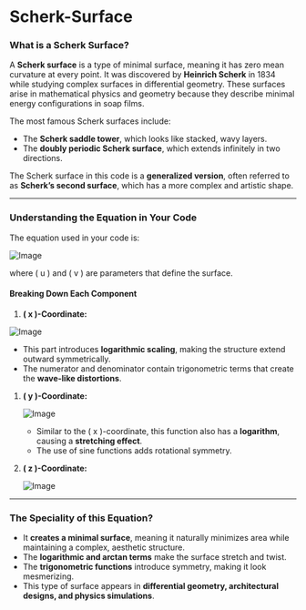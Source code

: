 # Scherk-Surface

### **What is a Scherk Surface?**  
A **Scherk surface** is a type of minimal surface, meaning it has zero mean curvature at every point. It was discovered by **Heinrich Scherk** in 1834 while studying complex surfaces in differential geometry. These surfaces arise in mathematical physics and geometry because they describe minimal energy configurations in soap films.

The most famous Scherk surfaces include:  
- The **Scherk saddle tower**, which looks like stacked, wavy layers.  
- The **doubly periodic Scherk surface**, which extends infinitely in two directions.  

The Scherk surface in this code is a **generalized version**, often referred to as **Scherk’s second surface**, which has a more complex and artistic shape.

---

### **Understanding the Equation in Your Code**  
The equation used in your code is:

![Image](https://github.com/user-attachments/assets/6ddfdb48-c004-44df-af93-7f88d234d00e)

where \( u \) and \( v \) are parameters that define the surface.

#### **Breaking Down Each Component**  
1. **\( x \)-Coordinate:**

  ![Image](https://github.com/user-attachments/assets/ea69db02-d6cd-48c3-987f-5be678163f19)

   - This part introduces **logarithmic scaling**, making the structure extend outward symmetrically.
   - The numerator and denominator contain trigonometric terms that create the **wave-like distortions**.
   
1. **\( y \)-Coordinate:**

   ![Image](https://github.com/user-attachments/assets/a0e02a9f-dde3-4cb9-b090-177d886d9ebb)

   - Similar to the \( x \)-coordinate, this function also has a **logarithm**, causing a **stretching effect**.
   - The use of sine functions adds rotational symmetry.

2. **\( z \)-Coordinate:**

   ![Image](https://github.com/user-attachments/assets/0a4e089e-6e08-49f8-bef1-8e57ee5ee5f5)

---

### **The Speciality of this Equation?**
- It **creates a minimal surface**, meaning it naturally minimizes area while maintaining a complex, aesthetic structure.
- The **logarithmic and arctan terms** make the surface stretch and twist.
- The **trigonometric functions** introduce symmetry, making it look mesmerizing.
- This type of surface appears in **differential geometry, architectural designs, and physics simulations**.
